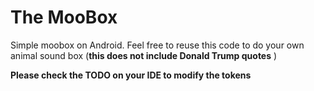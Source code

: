 # The MooBox
Simple moobox on Android. Feel free to reuse this code to do your own animal sound box (**this does not include Donald Trump quotes** )

**Please check the TODO on your IDE to modify the tokens**

